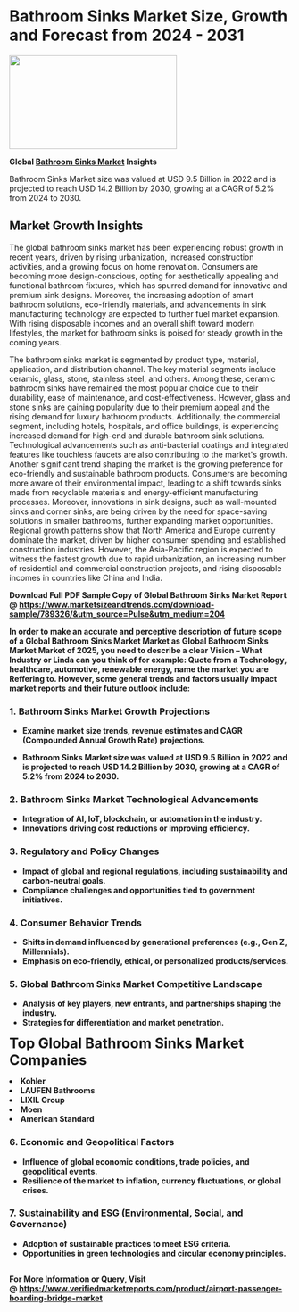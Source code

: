 <H1>Bathroom Sinks Market Size, Growth and Forecast from 2024 - 2031</H1><img class="aligncenter size-medium wp-image-584254" src="https://thirdeyenews.in/wp-content/uploads/2024/09/Global-Market-Research-300x168.jpeg" alt="" width="300" height="168" /><p><strong>Global&nbsp;<a href="https://www.marketsizeandtrends.com/download-sample/789326/&amp;utm_source=Pulse&amp;utm_medium=204">Bathroom Sinks Market</a> Insights</strong></p><p>Bathroom Sinks Market size was valued at USD 9.5 Billion in 2022 and is projected to reach USD 14.2 Billion by 2030, growing at a CAGR of 5.2% from 2024 to 2030.</p><p><h2>Market Growth Insights</h2> <p>The global bathroom sinks market has been experiencing robust growth in recent years, driven by rising urbanization, increased construction activities, and a growing focus on home renovation. Consumers are becoming more design-conscious, opting for aesthetically appealing and functional bathroom fixtures, which has spurred demand for innovative and premium sink designs. Moreover, the increasing adoption of smart bathroom solutions, eco-friendly materials, and advancements in sink manufacturing technology are expected to further fuel market expansion. With rising disposable incomes and an overall shift toward modern lifestyles, the market for bathroom sinks is poised for steady growth in the coming years.</p> <p><strong></strong></p> <p>The bathroom sinks market is segmented by product type, material, application, and distribution channel. The key material segments include ceramic, glass, stone, stainless steel, and others. Among these, ceramic bathroom sinks have remained the most popular choice due to their durability, ease of maintenance, and cost-effectiveness. However, glass and stone sinks are gaining popularity due to their premium appeal and the rising demand for luxury bathroom products. Additionally, the commercial segment, including hotels, hospitals, and office buildings, is experiencing increased demand for high-end and durable bathroom sink solutions. Technological advancements such as anti-bacterial coatings and integrated features like touchless faucets are also contributing to the market's growth. Another significant trend shaping the market is the growing preference for eco-friendly and sustainable bathroom products. Consumers are becoming more aware of their environmental impact, leading to a shift towards sinks made from recyclable materials and energy-efficient manufacturing processes. Moreover, innovations in sink designs, such as wall-mounted sinks and corner sinks, are being driven by the need for space-saving solutions in smaller bathrooms, further expanding market opportunities. Regional growth patterns show that North America and Europe currently dominate the market, driven by higher consumer spending and established construction industries. However, the Asia-Pacific region is expected to witness the fastest growth due to rapid urbanization, an increasing number of residential and commercial construction projects, and rising disposable incomes in countries like China and India. <p><strong></p><p><span class=""><strong>Download Full PDF Sample Copy of Global Bathroom Sinks Market Report</strong> @ <a href="https://www.marketsizeandtrends.com/download-sample/789326/&amp;utm_source=Pulse&amp;utm_medium=204" target="_blank">https://www.marketsizeandtrends.com/download-sample/789326/&amp;utm_source=Pulse&amp;utm_medium=204</a></span></p><p>In order to make an accurate and perceptive description of future scope of a Global&nbsp;Bathroom Sinks Market Market as Global&nbsp;Bathroom Sinks Market Market of 2025, you need to describe a clear Vision &ndash; What Industry or Linda can you think of for example: Quote from a Technology, healthcare, automotive, renewable energy, name the market you are Reffering to. However, some general trends and factors usually impact market reports and their future outlook include:</p><h3>1.&nbsp;<strong>Bathroom Sinks Market Growth Projections</strong></h3><ul><li>Examine market size trends, revenue estimates and CAGR (Compounded Annual Growth Rate) projections.</li><li><p>Bathroom Sinks Market size was valued at USD 9.5 Billion in 2022 and is projected to reach USD 14.2 Billion by 2030, growing at a CAGR of 5.2% from 2024 to 2030.</p></li></ul><h3>2.&nbsp;<strong>Bathroom Sinks Market Technological Advancements</strong></h3><ul><li>Integration of AI, IoT, blockchain, or automation in the industry.</li><li>Innovations driving cost reductions or improving efficiency.</li></ul><h3>3.&nbsp;<strong>Regulatory and Policy Changes</strong></h3><ul><li>Impact of global and regional regulations, including sustainability and carbon-neutral goals.</li><li>Compliance challenges and opportunities tied to government initiatives.</li></ul><h3>4.&nbsp;<strong>Consumer Behavior Trends</strong></h3><ul><li>Shifts in demand influenced by generational preferences (e.g., Gen Z, Millennials).</li><li>Emphasis on eco-friendly, ethical, or personalized products/services.</li></ul><h3>5.&nbsp;<strong>Global Bathroom Sinks Market Competitive Landscape</strong></h3><ul><li>Analysis of key players, new entrants, and partnerships shaping the industry.</li><li>Strategies for differentiation and market penetration.</li></ul><p data-pm-slice="1 1 []"><span style="color: inherit; font-family: inherit; font-size: 25px;">Top Global Bathroom Sinks Market Companies</span></p><div class="" data-test-id=""><p><li>Kohler</li><li> LAUFEN Bathrooms</li><li> LIXIL Group</li><li> Moen</li><li> American Standard</li></p></div><h3>6.&nbsp;<strong>Economic and Geopolitical Factors</strong></h3><ul><li>Influence of global economic conditions, trade policies, and geopolitical events.</li><li>Resilience of the market to inflation, currency fluctuations, or global crises.</li></ul><h3>7.&nbsp;<strong>Sustainability and ESG (Environmental, Social, and Governance)</strong></h3><ul><li>Adoption of sustainable practices to meet ESG criteria.</li><li>Opportunities in green technologies and circular economy principles.</li></ul><h2><strong style="font-size: 14px;">For More Information or Query, Visit @&nbsp;</strong><a style="background-color: #ffffff; font-size: 14px;" href="https://www.marketsizeandtrends.com/report/bathroom-sinks-market/" target="_blank">https://www.verifiedmarketreports.com/product/airport-passenger-boarding-bridge-market</a></h2>

